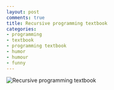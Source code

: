 ```yaml
---
layout: post
comments: true
title: Recursive programming textbook
categories:
- programming
- textbook
- programming textbook
- humor
- humour
- funny
---
```

![Recursive programming textbook](/images/blog/recursive_programming_book.jpg)
